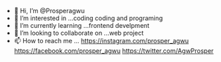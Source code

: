 - 👋 Hi, I’m @Prosperagwu
- 👀 I’m interested in ...coding coding and programing
- 🌱 I’m currently learning ...frontend develpment
- 💞️ I’m looking to collaborate on ...web project
- 📫 How to reach me ... https://instagram.com/prosper_agwu https://facebook.com/prosper_agwu https://twitter.com/AgwProsper
